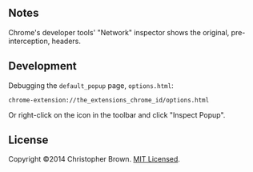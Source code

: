 ## Notes

Chrome's developer tools' "Network" inspector shows the original, pre-interception, headers.


## Development

Debugging the `default_popup` page, `options.html`:

    chrome-extension://the_extensions_chrome_id/options.html

Or right-click on the icon in the toolbar and click "Inspect Popup".


## License

Copyright ©2014 Christopher Brown. [MIT Licensed](http://opensource.org/licenses/MIT).
